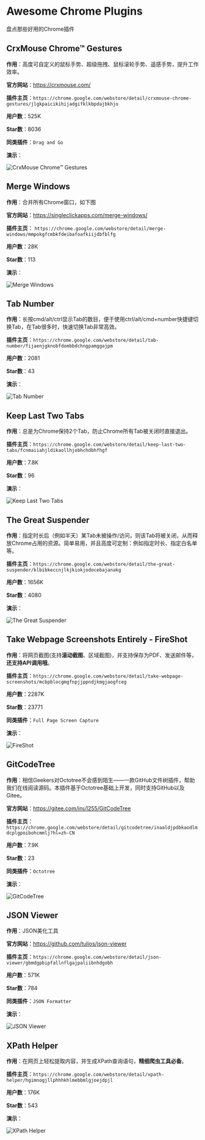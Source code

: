 # Awesome Chrome Plugins

盘点那些好用的Chrome插件



## CrxMouse Chrome™ Gestures

**作用**：高度可自定义的鼠标手势、超级拖拽、鼠标滚轮手势、遥感手势，提升工作效率。

**官方网站**：<https://crxmouse.com/>

**插件主页**：`https://chrome.google.com/webstore/detail/crxmouse-chrome-gestures/jlgkpaicikihijadgifklkbpdajbkhjo`

**用户数**：525K

**Star数**：8036

**同类插件**：`Drag and Go`

**演示**：

![CrxMouse Chrome™ Gestures](images/gesture.gif)



## Merge Windows

**作用**：合并所有Chrome窗口，如下图

**官方网站**：<https://singleclickapps.com/merge-windows/>

**插件主页**： `https://chrome.google.com/webstore/detail/merge-windows/mmpokgfcmbkfdeibafoafkiijdbfblfg`

**用户数**：28K

**Star数**：113

**演示**：

![Merge Windows](images/merge.gif)





## Tab Number

**作用**：长按cmd/alt/ctrl显示Tab的数目，便于使用ctrl/alt/cmd+number快捷键切换Tab，在Tab很多时，快速切换Tab非常高效。

**插件主页**：`https://chrome.google.com/webstore/detail/tab-number/fijaenjgknobfdombbdchngpamggajpm`

**用户数**：2081

**Star数**：43

**演示**：

![Tab Number](images/tab-number.gif)



## Keep Last Two Tabs

**作用**：总是为Chrome保持2个Tab，防止Chrome所有Tab被关闭时直接退出。

**插件主页**：`https://chrome.google.com/webstore/detail/keep-last-two-tabs/fcnmaiiahjldikaollhjobhchdbhfhgf`

**用户数**：7.8K

**Star数**：96

**演示**：

![Keep Last Two Tabs](images/keep-last-2-tabs.gif)



## The Great Suspender

**作用**：指定时长后（例如半天）某Tab未被操作/访问，则该Tab将被关闭，从而释放Chrome占用的资源。简单易用，并且高度可定制：例如指定时长、指定白名单等。

**插件主页**：`https://chrome.google.com/webstore/detail/the-great-suspender/klbibkeccnjlkjkiokjodocebajanakg`

**用户数**：1656K

**Star数**：4080

**演示**：

![The Great Suspender](images/suspender.jpg)



## Take Webpage Screenshots Entirely - FireShot

**作用**：将网页截图(支持**滚动截图**、区域截图)，并支持保存为PDF、发送邮件等，**还支持API调用哦**。

**插件主页**：`https://chrome.google.com/webstore/detail/take-webpage-screenshots/mcbpblocgmgfnpjjppndjkmgjaogfceg`

**用户数**：2287K

**Star数**：23771

**同类插件**：`Full Page Screen Capture`

**演示**：

![FireShot](images/fireshot.gif)





## GitCodeTree

**作用**：相信Geekers对Octotree不会感到陌生——一款GitHub文件树插件，帮助我们在线阅读源码。本插件基于Octotree基础上开发，同时支持GitHub以及Gitee。

**官方网站**：<https://gitee.com/inu1255/GitCodeTree>

**插件主页**：`https://chrome.google.com/webstore/detail/gitcodetree/inaaldjpdbkaodlmdcplgpoibohcmmlj?hl=zh-CN`

**用户数**：7.9K

**Star数**：23

**同类插件**：`Octotree`

**演示**：

![GitCodeTree](images/gitcodetree.gif)



## JSON Viewer

**作用**：JSON美化工具

**官方网站**：<https://github.com/tulios/json-viewer>

**插件主页**：`https://chrome.google.com/webstore/detail/json-viewer/gbmdgpbipfallnflgajpaliibnhdgobh`

**用户数**：571K

**Star数**：784

**同类插件**：`JSON Formatter`

**演示**：

![JSON Viewer](images/jsonviewer.gif)



## XPath Helper

**作用**：在网页上轻松提取内容，并生成XPath查询语句，**精细爬虫工具必备**。

**插件主页**：`https://chrome.google.com/webstore/detail/xpath-helper/hgimnogjllphhhkhlmebbmlgjoejdpjl`

**用户数**：176K

**Star数**：543

**演示**：

![XPath Helper](images/xpath.gif)